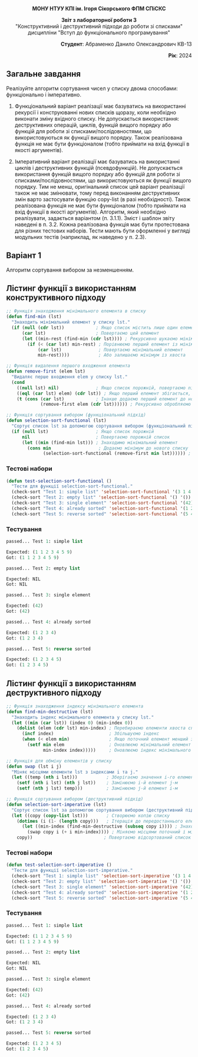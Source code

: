 <p align="center"><b>МОНУ НТУУ КПІ ім. Ігоря Сікорського ФПМ СПіСКС</b></p>
<p align="center">
<b>Звіт з лабораторної роботи 3</b><br/>
"Конструктивний і деструктивний підходи до роботи зі списками"<br/>
дисципліни "Вступ до функціонального програмування"
</p>
<p align="right"><b>Студент</b>: Абраменко Данило Олександрович КВ-13</p>
<p align="right"><b>Рік</b>: 2024</p>

## Загальне завдання

Реалізуйте алгоритм сортування чисел у списку двома способами: функціонально і імперативно.

1. Функціональний варіант реалізації має базуватись на використанні рекурсії і
   конструюванні нових списків щоразу, коли необхідно виконати зміну вхідного
   списку. Не допускається використання: деструктивних операцій, циклів, функцій
   вищого порядку або функцій для роботи зі списками/послідовностями, що
   використовуються як функції вищого порядку. Також реалізована функція не має
   бути функціоналом (тобто приймати на вхід функції в якості аргументів).

2. Імперативний варіант реалізації має базуватись на використанні циклів і
   деструктивних функцій (псевдофункцій). Не допускається використання функцій
   вищого порядку або функцій для роботи зі списками/послідовностями, що
   використовуються як функції вищого порядку. Тим не менш, оригінальний список
   цей варіант реалізації також не має змінювати, тому перед виконанням
   деструктивних змін варто застосувати функцію copy-list (в разі необхідності).
   Також реалізована функція не має бути функціоналом (тобто приймати на вхід
   функції в якості аргументів).
   Алгоритм, який необхідно реалізувати, задається варіантом (п. 3.1.1). Зміст і шаблон
   звіту наведені в п. 3.2.
   Кожна реалізована функція має бути протестована для різних тестових наборів. Тести
   мають бути оформленні у вигляді модульних тестів (наприклад, як наведено у п. 2.3).

## Варіант 1

Алгоритм сортування вибором за незменшенням.

## Лістинг функції з використанням конструктивного підходу

```lisp
;; Функція знаходження мінімального елемента в списку
(defun find-min (lst)
  "Знаходить мінімальний елемент у списку lst."
  (if (null (cdr lst))            ; Якщо список містить лише один елемент
      (car lst)                   ; Повертаємо цей елемент
      (let ((min-rest (find-min (cdr lst)))) ; Рекурсивно шукаємо мінімум у хвості
        (if (< (car lst) min-rest) ; Порівнюємо перший елемент із мінімумом хвоста
            (car lst)              ; Повертаємо мінімальний елемент
            min-rest))))           ; Або залишаємо мінімум із хвоста

;; Функція видалення першого входження елемента
(defun remove-first (elem lst)
  "Видаляє перше входження elem у списку lst."
  (cond
    ((null lst) nil)              ; Якщо список порожній, повертаємо nil
    ((eql (car lst) elem) (cdr lst)) ; Якщо перший елемент збігається, пропускаємо його
    (t (cons (car lst)            ; Інакше додаємо перший елемент до нового списку
             (remove-first elem (cdr lst)))))) ; Рекурсивно обробляємо хвіст

;; Функція сортування вибором (функціональний підхід)
(defun selection-sort-functional (lst)
  "Сортує список lst за допомогою сортування вибором (функціональний підхід)."
  (if (null lst)                  ; Якщо список порожній
      nil                         ; Повертаємо порожній список
      (let ((min (find-min lst))) ; Знаходимо мінімальний елемент
        (cons min                  ; Додаємо мінімум до нового списку
              (selection-sort-functional (remove-first min lst)))))) ; Рекурсивно сортуємо решту
```

### Тестові набори

```lisp
(defun test-selection-sort-functional ()
  "Тести для функції selection-sort-functional."
  (check-sort "Test 1: simple list" 'selection-sort-functional '(3 1 4 1 5 9 2) '(1 1 2 3 4 5 9))
  (check-sort "Test 2: empty list" 'selection-sort-functional '() '())
  (check-sort "Test 3: single element" 'selection-sort-functional '(42) '(42))
  (check-sort "Test 4: already sorted" 'selection-sort-functional '(1 2 3 4) '(1 2 3 4))
  (check-sort "Test 5: reverse sorted" 'selection-sort-functional '(5 4 3 2 1) '(1 2 3 4 5)))
```

### Тестування

```lisp
passed... Test 1: simple list

Expected: (1 1 2 3 4 5 9)
Got: (1 1 2 3 4 5 9)

passed... Test 2: empty list

Expected: NIL
Got: NIL

passed... Test 3: single element

Expected: (42)
Got: (42)

passed... Test 4: already sorted

Expected: (1 2 3 4)
Got: (1 2 3 4)

passed... Test 5: reverse sorted

Expected: (1 2 3 4 5)
Got: (1 2 3 4 5)
```

## Лістинг функції з використанням деструктивного підходу

```lisp
;; Функція знаходження індексу мінімального елемента
(defun find-min-destructive (lst)
  "Знаходить індекс мінімального елемента у списку lst."
  (let ((min (car lst)) (index 0) (min-index 0))
    (dolist (elem (cdr lst) min-index) ; Перебираємо елементи хвоста списку
      (incf index)                     ; Збільшуємо індекс
      (when (< elem min)               ; Якщо поточний елемент менший за мінімальний
        (setf min elem                 ; Оновлюємо мінімальний елемент
              min-index index)))))     ; Оновлюємо індекс мінімального елемента

;; Функція для обміну елементів у списку
(defun swap (lst i j)
  "Міняє місцями елементи lst з індексами i та j."
  (let ((temp (nth i lst)))           ; Зберігаємо значення i-го елемента
    (setf (nth i lst) (nth j lst))    ; Замінюємо i-й елемент j-м
    (setf (nth j lst) temp)))         ; Замінюємо j-й елемент i-м

;; Функція сортування вибором (деструктивний підхід)
(defun selection-sort-imperative (lst)
  "Сортує список lst за допомогою сортування вибором (деструктивний підхід)."
  (let ((copy (copy-list lst)))       ; Створюємо копію списку
    (dotimes (i (1- (length copy)))   ; Ітерація до передостаннього елемента
      (let ((min-index (find-min-destructive (subseq copy i)))) ; Знаходимо мінімум у хвості
        (swap copy i (+ i min-index)))) ; Міняємо місцями поточний і мінімальний елементи
    copy))                           ; Повертаємо відсортований список
```

### Тестові набори

```lisp
(defun test-selection-sort-imperative ()
  "Тести для функції selection-sort-imperative."
  (check-sort "Test 1: simple list" 'selection-sort-imperative '(3 1 4 1 5 9 2) '(1 1 2 3 4 5 9))
  (check-sort "Test 2: empty list" 'selection-sort-imperative '() '())
  (check-sort "Test 3: single element" 'selection-sort-imperative '(42) '(42))
  (check-sort "Test 4: already sorted" 'selection-sort-imperative '(1 2 3 4) '(1 2 3 4))
  (check-sort "Test 5: reverse sorted" 'selection-sort-imperative '(5 4 3 2 1) '(1 2 3 4 5)))
```

### Тестування

```lisp
passed... Test 1: simple list

Expected: (1 1 2 3 4 5 9)
Got: (1 1 2 3 4 5 9)

passed... Test 2: empty list

Expected: NIL
Got: NIL

passed... Test 3: single element

Expected: (42)
Got: (42)

passed... Test 4: already sorted

Expected: (1 2 3 4)
Got: (1 2 3 4)

passed... Test 5: reverse sorted

Expected: (1 2 3 4 5)
Got: (1 2 3 4 5)
```
